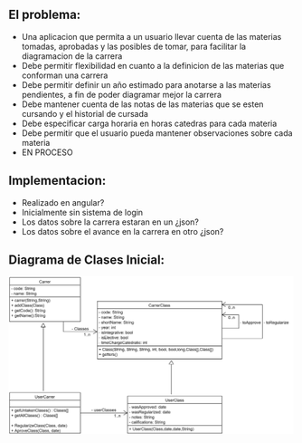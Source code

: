 ## El problema:
- Una aplicacion que permita a un usuario llevar cuenta de las materias tomadas, aprobadas y las posibles de tomar, para facilitar la diagramacion de la carrera
- Debe permitir flexibilidad en cuanto a la definicion de las materias que conforman una carrera
- Debe permitir definir un año estimado para anotarse a las materias pendientes, a fin de poder diagramar mejor la carrera
- Debe mantener cuenta de las notas de las materias que se esten cursando y el historial de cursada
- Debe especificar carga horaria en horas catedras para cada materia
- Debe permitir que el usuario pueda mantener observaciones sobre cada materia
- EN PROCESO
## Implementacion:
- Realizado en angular?
- Inicialmente sin sistema de login
- Los datos sobre la carrera estaran en un ¿json?
- Los datos sobre el avance en la carrera en otro ¿json?
  
## Diagrama de Clases Inicial:

![UML Diagram](Classes%20UML.png)

